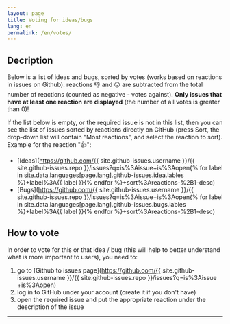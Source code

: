 ```yaml
---
layout: page
title: Voting for ideas/bugs
lang: en
permalink: /en/votes/
---
```


<!-- markdownlint-disable MD034 -->

## Decription

Below is a list of ideas and bugs, sorted by votes (works based on reactions in issues on Github): reactions 👎 and 😕 are subtracted from the total number of reactions (counted as negative - votes against). **Only issues that have at least one reaction are displayed** (the number of all votes is greater than 0)!

If the list below is empty, or the required issue is not in this list, then you can see the list of issues sorted by reactions directly on GitHub (press Sort, the drop-down list will contain "Most reactions", and select the reaction to sort). Example for the reaction "👍":

* [Ideas](https://github.com/{{ site.github-issues.username }}/{{ site.github-issues.repo }}/issues?q=is%3Aissue+is%3Aopen{% for label in site.data.languages[page.lang].github-issues.idea.lables %}+label%3A{{ label }}{% endfor %}+sort%3Areactions-%2B1-desc)
* [Bugs](https://github.com/{{ site.github-issues.username }}/{{ site.github-issues.repo }}/issues?q=is%3Aissue+is%3Aopen{% for label in site.data.languages[page.lang].github-issues.bugs.lables %}+label%3A{{ label }}{% endfor %}+sort%3Areactions-%2B1-desc)

## How to vote

In order to vote for this or that idea / bug (this will help to better understand what is more important to users), you need to:

1. go to [Github to issues page](https://github.com/{{ site.github-issues.username }}/{{ site.github-issues.repo }}/issues?q=is%3Aissue +is%3Aopen)
1. log in to GitHub under your account (create it if you don't have)
1. open the required issue and put the appropriate reaction under the description of the issue

---

<script src="{{ site.baseurl }}/assets/jquery-3.5.1.min.js" type="text/javascript"></script>
<script src="{{ site.baseurl }}/assets/github-issues.js" type="text/javascript"></script>

<div class="github-issues"></div>

<script>
  githubIssuesReactions(
    "{{ site.github-issues.username }}",
    "{{ site.github-issues.repo }}",
    {{ site.github-issues.idea.lables | jsonify }},
    "{{ site.data.languages[page.lang].github-issues.idea.title }}"
  );

  githubIssuesReactions(
    "{{ site.github-issues.username }}",
    "{{ site.github-issues.repo }}",
    {{ site.github-issues.bugs.lables | jsonify }},
    "{{ site.data.languages[page.lang].github-issues.bugs.title }}"
  );
</script>
